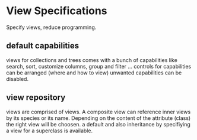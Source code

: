 View Specifications
===================

Specify views, reduce programming.

## default capabilities
views for collections and trees comes with a bunch
of capabilities like search, sort, customize columns,
group and filter ...
controls for capabilities can be arranged (where and how to view) 
unwanted capabilities can be disabled.

## view repository
views are comprised of views.
A composite view can reference inner views by its species or its name.
Depending on the content of the attribute (class) the right view will be choosen.
a default and also inheritance by specifiying a view for a superclass is available.
 

 
